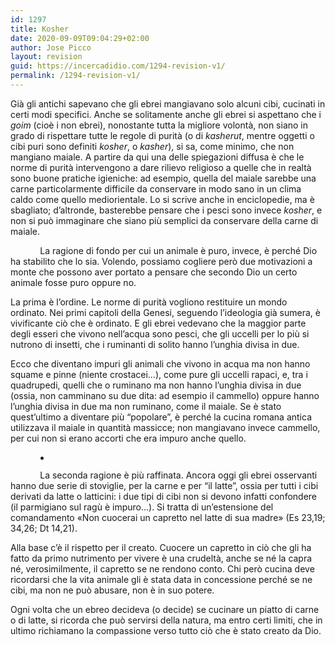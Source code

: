```yaml
---
id: 1297
title: Kosher
date: 2020-09-09T09:04:29+02:00
author: Jose Picco
layout: revision
guid: https://incercadidio.com/1294-revision-v1/
permalink: /1294-revision-v1/
---
```

Già gli antichi sapevano che gli ebrei mangiavano solo alcuni cibi, cucinati in certi modi specifici. Anche se solitamente anche gli ebrei si aspettano che i _goim_ (cioè i non ebrei), nonostante tutta la migliore volontà, non siano in grado di rispettare tutte le regole di purità (o di _kasherut_, mentre oggetti o cibi puri sono definiti _kosher_, o _kasher_), si sa, come minimo, che non mangiano maiale. A partire da qui una delle spiegazioni diffusa è che le norme di purità intervengono a dare rilievo religioso a quelle che in realtà sono buone pratiche igieniche: ad esempio, quella del maiale sarebbe una carne particolarmente difficile da conservare in modo sano in un clima caldo come quello mediorientale. Lo si scrive anche in enciclopedie, ma è sbagliato; d’altronde, basterebbe pensare che i pesci sono invece _kosher_, e non si può immaginare che siano più semplici da conservare della carne di maiale.

&nbsp;&nbsp;&nbsp;&nbsp;&nbsp;&nbsp;&nbsp;&nbsp;&nbsp;&nbsp;&nbsp; La ragione di fondo per cui un animale è puro, invece, è perché Dio ha stabilito che lo sia. Volendo, possiamo cogliere però due motivazioni a monte che possono aver portato a pensare che secondo Dio un certo animale fosse puro oppure no.

La prima è l’ordine. Le norme di purità vogliono restituire un mondo ordinato. Nei primi capitoli della Genesi, seguendo l’ideologia già sumera, è vivificante ciò che è ordinato. E gli ebrei vedevano che la maggior parte degli esseri che vivono nell’acqua sono pesci, che gli uccelli per lo più si nutrono di insetti, che i ruminanti di solito hanno l’unghia divisa in due. 

Ecco che diventano impuri gli animali che vivono in acqua ma non hanno squame e pinne (niente crostacei&#8230;), come pure gli uccelli rapaci, e, tra i quadrupedi, quelli che o ruminano ma non hanno l’unghia divisa in due (ossia, non camminano su due dita: ad esempio il cammello) oppure hanno l’unghia divisa in due ma non ruminano, come il maiale. Se è stato quest’ultimo a diventare più “popolare”, è perché la cucina romana antica utilizzava il maiale in quantità massicce; non mangiavano invece cammello, per cui non si erano accorti che era impuro anche quello.<figure class="wp-block-gallery columns-1 is-cropped">

<ul class="blocks-gallery-grid">
  <li class="blocks-gallery-item">
    <figure><img src="https://incercadidio.com/wp-content/uploads/2020/09/2.jpg" alt="" data-id="1296" data-full-url="https://incercadidio.com/wp-content/uploads/2020/09/2.jpg" data-link="https://incercadidio.com/?attachment_id=1296" class="wp-image-1296" srcset="https://incercadidio.com/wp-content/uploads/2020/09/2.jpg 405w, https://incercadidio.com/wp-content/uploads/2020/09/2-300x156.jpg 300w" sizes="(max-width: 405px) 100vw, 405px" /></figure>
  </li>
</ul></figure> 

            La seconda ragione è più raffinata. Ancora oggi gli ebrei osservanti hanno due serie di stoviglie, per la carne e per “il latte”, ossia per tutti i cibi derivati da latte o latticini: i due tipi di cibi non si devono infatti confondere (il parmigiano sul ragù è impuro&#8230;). Si tratta di un’estensione del comandamento «Non cuocerai un capretto nel latte di sua madre» (Es 23,19; 34,26; Dt 14,21). 

Alla base c’è il rispetto per il creato. Cuocere un capretto in ciò che gli ha fatto da primo nutrimento per vivere è una crudeltà, anche se né la capra né, verosimilmente, il capretto se ne rendono conto. Chi però cucina deve ricordarsi che la vita animale gli è stata data in concessione perché se ne cibi, ma non ne può abusare, non è in suo potere. 

Ogni volta che un ebreo decideva (o decide) se cucinare un piatto di carne o di latte, si ricorda che può servirsi della natura, ma entro certi limiti, che in ultimo richiamano la compassione verso tutto ciò che è stato creato da Dio.